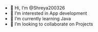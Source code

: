 - 👋 Hi, I’m @Shreya200326
- 👀 I’m interested in App development
- 🌱 I’m currently learning Java
- 💞️ I’m looking to collaborate on Projects

<!---
Shreya200326/Shreya200326 is a ✨ special ✨ repository because its `README.md` (this file) appears on your GitHub profile.
You can click the Preview link to take a look at your changes.
--->
